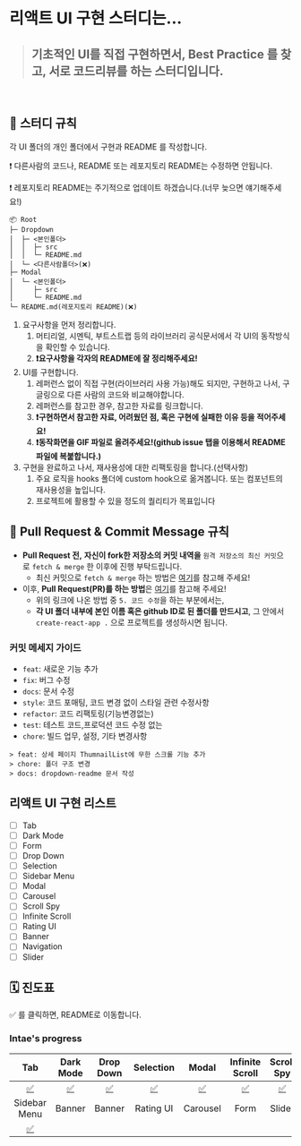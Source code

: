 # 리액트 UI 구현 스터디는...

> ## 기초적인 UI를 직접 구현하면서, Best Practice 를 찾고, 서로 코드리뷰를 하는 스터디입니다.

<br>

## 📍 스터디 규칙

각 UI 폴더의 개인 폴더에서 구현과 README 를 작성합니다.

❗️ 다른사람의 코드나, README 또는 레포지토리 README는 수정하면 안됩니다.

❗️ 레포지토리 README는 주기적으로 업데이트 하겠습니다.(너무 늦으면 얘기해주세요!)

```
📦 Root
├─ Dropdown
│  ├─ <본인폴더>
│  │  ├─ src
│  │  └─ README.md
│  └─ <다른사람폴더>(❌)
├─ Modal
│  └─ <본인폴더>
│     ├─ src
│     └─ README.md
└─ README.md(레포지토리 README)(❌)
```

1. 요구사항을 먼저 정리합니다.
   1. 머티리얼, 시멘틱, 부트스트랩 등의 라이브러리 공식문서에서 각 UI의 동작방식을 확인할 수 있습니다.
   2. **❗️요구사항을 각자의 README에 잘 정리해주세요!**
2. UI를 구현합니다.
   1. 레퍼런스 없이 직접 구현(라이브러리 사용 가능)해도 되지만, 구현하고 나서, 구글링으로 다른 사람의 코드와 비교해야합니다.
   2. 레퍼런스를 참고한 경우, 참고한 자료를 링크합니다.
   3. **❗️구현하면서 참고한 자료, 어려웠던 점, 혹은 구현에 실패한 이유 등을 적어주세요!**
   4. **❗️동작화면을 GIF 파일로 올려주세요!(github issue 탭을 이용해서 README 파일에 복붙합니다.)**
3. 구현을 완료하고 나서, 재사용성에 대한 리팩토링을 합니다.(선택사항)
   1. 주요 로직을 hooks 폴더에 custom hook으로 옮겨봅니다. 또는 컴포넌트의 재사용성을 높입니다.
   2. 프로젝트에 활용할 수 있을 정도의 퀄리티가 목표입니다

## 🧲 Pull Request & Commit Message 규칙

- **Pull Request 전,** **자신이 fork한 저장소의 커밋 내역을** `원격 저장소의 최신 커밋`으로 `fetch & merge` 한 이후에 진행 부탁드립니다.
  - 최신 커밋으로 `fetch & merge` 하는 방법은 [여기](https://chanhuiseok.github.io/posts/git-2/)를 참고해 주세요!
- 이후, **Pull Request(PR)를 하는 방법**은 [여기](https://chanhuiseok.github.io/posts/git-3/)를 참고해 주세요!
  - 위의 링크에 나온 방법 중 `5. 코드 수정`을 하는 부분에서는,
  - **각 UI 폴더 내부에 본인 이름 혹은 github ID로 된 폴더를 만드시고**, 그 안에서 `create-react-app .` 으로 프로젝트를 생성하시면 됩니다.

### 커밋 메세지 가이드

- `feat`: 새로운 기능 추가
- `fix`: 버그 수정
- `docs`: 문서 수정
- `style`: 코드 포매팅, 코드 변경 없이 스타일 관련 수정사항
- `refactor`: 코드 리팩토링(기능변경없는)
- `test`: 테스트 코드,프로덕션 코드 수정 없는
- `chore`: 빌드 업무, 설정, 기타 변경사항

```
> feat: 상세 페이지 ThumnailList에 무한 스크롤 기능 추가
> chore: 폴더 구조 변경
> docs: dropdown-readme 문서 작성

```

## 리액트 UI 구현 리스트

- [ ] Tab
- [ ] Dark Mode
- [ ] Form
- [ ] Drop Down
- [ ] Selection
- [ ] Sidebar Menu
- [ ] Modal
- [ ] Carousel
- [ ] Scroll Spy
- [ ] Infinite Scroll
- [ ] Rating UI
- [ ] Banner
- [ ] Navigation
- [ ] Slider

## 🗓 진도표

:white_check_mark: 를 클릭하면, README로 이동합니다.

### Intae's progress

|                          Tab                           |                      Dark Mode                      |                      Drop Down                      |                      Selection                       |                      Modal                       |                      Infinite Scroll                       |                      Scroll Spy                      |
| :----------------------------------------------------: | :-------------------------------------------------: | :-------------------------------------------------: | :--------------------------------------------------: | :----------------------------------------------: | :--------------------------------------------------------: | :--------------------------------------------------: |
|     [:white_check_mark:](./01.Tab/intae/README.md)     | [:white_check_mark:](./02.darkmode/intae/README.md) | [:white_check_mark:](./03.dropdown/intae/README.md) | [:white_check_mark:](./04.Selection/intae/README.md) | [:white_check_mark:](./05.modal/intae/README.md) | [:white_check_mark:](./06.infinite-scroll/intae/README.md) | [:white_check_mark:](./07.scrollSpy/intae/README.md) |
|                      Sidebar Menu                      |                       Banner                        |                       Banner                        |                      Rating UI                       |                     Carousel                     |                            Form                            |                        Slider                        |
| [:white_check_mark:](./08.sidebar-nav/intae/README.md) |                                                     |                                                     |                                                      |                                                  |                                                            |                                                      |

```

```
